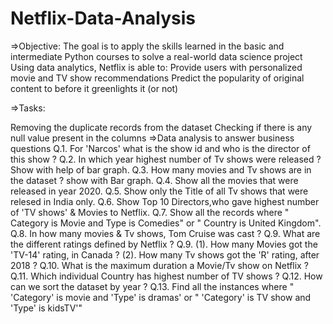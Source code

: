 # Netflix-Data-Analysis
=>Objective: The goal is to apply the skills learned in the basic and intermediate Python courses to solve a real-world data science project Using data analytics, Netflix is able to: Provide users with personalized movie and TV show recommendations Predict the popularity of original content to before it greenlights it (or not)

=>Tasks:

Removing the duplicate records from the dataset
Checking if there is any null value present in the columns
=>Data analysis to answer business questions Q.1. For 'Narcos' what is the show id and who is the director of this show ? Q.2. In which year highest number of Tv shows were released ? Show with help of bar graph. Q.3. How many movies and Tv shows are in the dataset ? show with Bar graph. Q.4. Show all the movies that were released in year 2020. Q.5. Show only the Title of all Tv shows that were relesed in India only. Q.6. Show Top 10 Directors,who gave highest number of 'TV shows' & Movies to Netflix. Q.7. Show all the records where " Category is Movie and Type is Comedies" or " Country is United Kingdom". Q.8. In how many movies & Tv shows, Tom Cruise was cast ? Q.9. What are the different ratings defined by Netflix ? Q.9. (1). How many Movies got the 'TV-14' rating, in Canada ? (2). How many Tv shows got the 'R' rating, after 2018 ? Q.10. What is the maximum duration a Movie/Tv show on Netflix ? Q.11. Which individual Country has highest number of TV shows ? Q.12. How can we sort the dataset by year ? Q.13. Find all the instances where " 'Category' is movie and 'Type' is dramas' or " 'Category' is TV show and 'Type' is kidsTV'"
